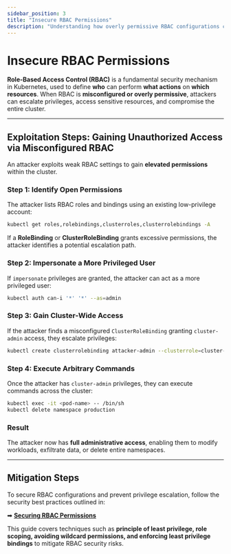 ```yaml
---
sidebar_position: 3
title: "Insecure RBAC Permissions"
description: "Understanding how overly permissive RBAC configurations can lead to unauthorized access and privilege escalation in Kubernetes."
---
```


# Insecure RBAC Permissions

**Role-Based Access Control (RBAC)** is a fundamental security mechanism in Kubernetes, used to define **who** can perform **what actions** on **which resources**. When RBAC is **misconfigured or overly permissive**, attackers can escalate privileges, access sensitive resources, and compromise the entire cluster.

---

## Exploitation Steps: Gaining Unauthorized Access via Misconfigured RBAC

An attacker exploits weak RBAC settings to gain **elevated permissions** within the cluster.

### Step 1: Identify Open Permissions

The attacker lists RBAC roles and bindings using an existing low-privilege account:

```bash
kubectl get roles,rolebindings,clusterroles,clusterrolebindings -A
```

If a **RoleBinding** or **ClusterRoleBinding** grants excessive permissions, the attacker identifies a potential escalation path.

### Step 2: Impersonate a More Privileged User

If `impersonate` privileges are granted, the attacker can act as a more privileged user:

```bash
kubectl auth can-i '*' '*' --as=admin
```

### Step 3: Gain Cluster-Wide Access

If the attacker finds a misconfigured `ClusterRoleBinding` granting `cluster-admin` access, they escalate privileges:

```bash
kubectl create clusterrolebinding attacker-admin --clusterrole=cluster-admin --user=attacker
```

### Step 4: Execute Arbitrary Commands

Once the attacker has `cluster-admin` privileges, they can execute commands across the cluster:

```bash
kubectl exec -it <pod-name> -- /bin/sh
kubectl delete namespace production
```

### Result

The attacker now has **full administrative access**, enabling them to modify workloads, exfiltrate data, or delete entire namespaces.

---

## Mitigation Steps

To secure RBAC configurations and prevent privilege escalation, follow the security best practices outlined in:

➡ **[Securing RBAC Permissions](/docs/best_practices/cluster_setup_and_hardening/insecure_rbac_permissions_mitigation)**

This guide covers techniques such as **principle of least privilege, role scoping, avoiding wildcard permissions, and enforcing least privilege bindings** to mitigate RBAC security risks.
